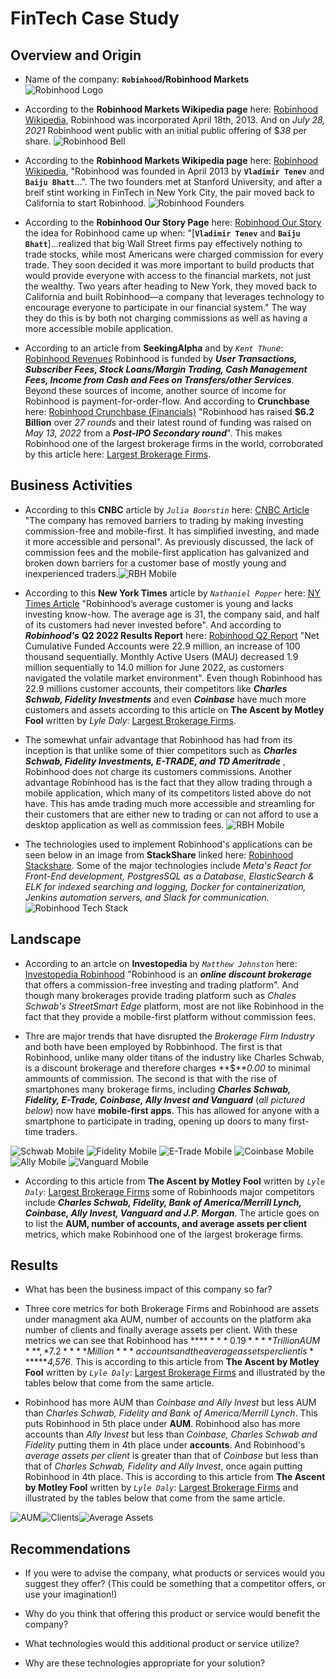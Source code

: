 # FinTech Case Study

## Overview and Origin

* Name of the company: **`Robinhood`/Robinhood Markets** ![Robinhood Logo](./assets/robinhood-logo.png)

* According to the **Robinhood Markets Wikipedia page** here: [Robinhood Wikipedia](https://tinyurl.com/robinhood-wikipedia]), Robinhood was incorporated April 18th, 2013. And on *July 28, 2021* Robinhood went public with an initial public offering of $*38* per share. ![Robinhood Bell](./assets/rbh-bell.jpg)

* According to the **Robinhood Markets Wikipedia page** here: [Robinhood Wikipedia](https://tinyurl.com/robinhood-wikipedia]), "Robinhood was founded in April 2013 by **`Vladimir Tenev`** and **`Baiju Bhatt`**...". The two founders met at Stanford University, and after a breif stint working in FinTech in New York City, the pair moved back to California to start Robinhood. ![Robinhood Founders](./assets/Baiju_Bhatt_and_Vlad_Tenev.jpeg)

* According to the **Robinhood Our Story Page** here: [Robinhood Our Story](https://tinyurl.com/robinhood-our-story) the idea for Robinhood came up when: "[**`Vladimir Tenev`** and **`Baiju Bhatt`**]...realized that big Wall Street firms pay effectively nothing to trade stocks, while most Americans were charged commission for every trade. They soon decided it was more important to build products that would provide everyone with access to the financial markets, not just the wealthy. Two years after heading to New York, they moved back to California and built Robinhood—a company that leverages technology to encourage everyone to participate in our financial system." The way they do this is by both not charging commissions as well as having a more accessible mobile application.

* According to an article from **SeekingAlpha** and by *`Kent Thun`e*: [Robinhood Revenues](https://tinyurl.com/robinhood-revenues) Robinhood is funded by ***User Transactions, Subscriber Fees, Stock Loans/Margin Trading, Cash Management Fees, Income from Cash and Fees on Transfers/other Services***. Beyond these sources of income, another source of income for Robinhood is payment-for-order-flow. And according to **Crunchbase** here: [Robinhood Crunchbase (Financials)](https://tinyurl.com/robinhood-cb-financials) "Robinhood has raised **$6.2 Billion** over *27 rounds* and their latest round of funding was raised on *May 13, 2022* from a ***Post-IPO Secondary round***". This makes Robinhood one of the largest brokerage firms in the world, corroborated by this article here: [Largest Brokerage Firms](https://tinyurl.com/largest-brokerage-firms).


## Business Activities

* According to this **CNBC** article by *`Julia Boorstin`* here: [CNBC Article](https://tinyurl.com/robinhood-disruptive) "The company has removed barriers to trading by making investing commission-free and mobile-first. It has simplified investing, and made it more accessible and personal". As previously discussed, the lack of commission fees and the mobile-first application has galvanized and broken down barriers for a customer base of mostly young and inexperienced traders.![RBH Mobile](./assets/rbh-walk.gif)

* According to this **New York Times** article by *`Nathaniel Popper`* here: [NY Times Article](https://tinyurl.com/robinhood-customers) "Robinhood’s average customer is young and lacks investing know-how. The average age is 31, the company said, and half of its customers had never invested before". And according to ***Robinhood's*** **Q2 2022 Results Report** here: [Robinhood Q2 Report](https://tinyurl.com/robinhood-Q2-2022) "Net Cumulative Funded Accounts were 22.9 million, an increase of 100 thousand sequentially. Monthly Active Users (MAU) decreased 1.9 million sequentially to 14.0 million for June 2022, as customers navigated the volatile market environment". Even though Robinhood has 22.9 millions customer accounts, their competitors like ***Charles Schwab, Fidelity Investments*** and even ***Coinbase*** have much more customers and assets according to this article on **The Ascent by Motley Fool** written by *Lyle Daly*: [Largest Brokerage Firms](https://tinyurl.com/largest-brokerage-firms).

* The somewhat unfair advantage that Robinhood has had from its inception is that unlike some of thier competitors such as ***Charles Schwab, Fidelity Investments, E-TRADE, and TD Ameritrade*** , Robinhood does not charge its customers commissions. Another advantage Robinhood has is the fact that they allow trading through a mobile application, which many of its competitors listed above do not have. This has amde trading much more accessible and streamling for their customers that are either new to trading or can not afford to use a desktop application as well as commission fees. ![RBH Mobile](./assets/rbh-mobile-2.jpeg)

* The technologies used to implement Robinhood's applications can be seen below in an image from **StackShare** linked here: [Robinhood Stackshare](https://tinyurl.com/robinhood-stackshare). Some of the major technologies include *Meta's React for Front-End development, PostgresSQL as a Database, ElasticSearch & ELK for indexed searching and logging, Docker for containerization, Jenkins automation servers, and Slack for communication.* ![Robinhood Tech Stack](./assets/Robinhood-Tech-Stack.png)


## Landscape

* According to an artcle on **Investopedia** by *`Matthew Johnston`* here: [Investopedia Robinhood](https://tinyurl.com/robinhood-investopedia) "Robinhood is an ***online discount brokerage*** that offers a commission-free investing and trading platform". And though many brokerages provide trading platform such as *Chales Schwab's StreetSmart Edge* platform, most are not like Robinhood in the fact that they provide a mobile-first platform without commission fees.

* Thre are  major trends that have disrupted the *Brokerage Firm Industry* and both have been employed by Robbinhood. The first is that Robinhood, unlike many older titans of the industry like Charles Schwab, is a discount brokerage and therefore charges **$***0.00* to minimal ammounts of commission. The second is that with the rise of smartphones many brokerage firms, including ***Charles Schwab, Fidelity, E-Trade, Coinbase, Ally Invest and Vanguard*** (*all pictured below*) now have **mobile-first apps**. This has allowed for anyone with a smartphone to participate in trading, opening up doors to many first-time traders. 

![Schwab Mobile](./assets/Schwab-Mobile.jpeg) ![Fidelity Mobile](./assets/Fidelity-Mobile.png) ![E-Trade Mobile](./assets/E-Trade-Mobile.webp) ![Coinbase Mobile](./assets/Coinbase-Mobile.webp) ![Ally Mobile](./assets/Ally-Mobile.webp) ![Vanguard Mobile](./assets/vanguard-mobile.png)

* According to this article from **The Ascent by Motley Fool** written by *`Lyle Daly`*: [Largest Brokerage Firms](https://tinyurl.com/largest-brokerage-firms) some of Robinhoods major competitors include ***Charles Schwab, Fidelity, Bank of America/Merrill Lynch, Coinbase, Ally Invest, Vanguard and J.P. Morgan***. The article goes on to list the **AUM, number of accounts, and average assets per client** metrics, which make Robinhood one of the largest brokerage firms.

## Results

* What has been the business impact of this company so far?

* Three core metrics for both Brokerage Firms and Robinhood are assets under managment aka AUM, number of accounts on the platform aka number of clients and finally average assets per client. With these metrics we can see that Robinhood has ***$****0.19* ***Trillion AUM***, *7.2* ***Million*** accounts and the average assets per client is ***$****4,576*. This is according to this article from **The Ascent by Motley Fool** written by *`Lyle Daly`*: [Largest Brokerage Firms](https://tinyurl.com/largest-brokerage-firms) and illustrated by the tables below that come from the same article. 

* Robinhood has more AUM than *Coinbase and Ally Invest* but less AUM than *Charles Schwab, Fidelity and Bank of America/Merrill Lynch*. This puts Robinhood in 5th place under **AUM**. Robinhood also has more accounts than *Ally Invest* but less than *Coinbase, Charles Schwab and Fidelity* putting them in 4th place under **accounts**. And Robinhood's *average assets per client* is greater than that of *Coinbase* but less than that of *Charles Schwab, Fidelity and Ally Invest*, once again putting Robinhood in 4th place. This is according to this article from **The Ascent by Motley Fool** written by *`Lyle Daly`*: [Largest Brokerage Firms](https://tinyurl.com/largest-brokerage-firms) and illustrated by the tables below that come from the same article.

![AUM](./assets/AUM.png)![Clients](./assets/Clients.png)![Average Assets](./assets/AVC.png)

## Recommendations

* If you were to advise the company, what products or services would you suggest they offer? (This could be something that a competitor offers, or use your imagination!)

* Why do you think that offering this product or service would benefit the company?

* What technologies would this additional product or service utilize?

* Why are these technologies appropriate for your solution?